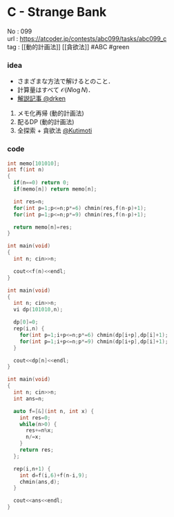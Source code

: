 # C - Strange Bank

No	: 099  
url	: https://atcoder.jp/contests/abc099/tasks/abc099_c  
tag	: [[動的計画法]] [[貪欲法]] #ABC #green

### idea
- さまざまな方法で解けるとのこと．
- 計算量はすべて $\mathcal{O}(N \log N)$．
- [解説記事 @drken](https://qiita.com/drken/items/ace3142967c4f01d42e9)
1. メモ化再帰 (動的計画法)
2. 配るDP (動的計画法)
3. 全探索 + 貪欲法 [@Kutimoti](https://kutimoti.hatenablog.com/entry/2018/06/10/232718)

### code
```cpp
int memo[101010];
int	f(int n)
{
  if(n==0) return 0;
  if(memo[n]) return memo[n];

  int res=n;
  for(int p=1;p<=n;p*=6) chmin(res,f(n-p)+1);
  for(int p=1;p<=n;p*=9) chmin(res,f(n-p)+1);

  return memo[n]=res;
}

int	main(void)
{
  int n; cin>>n;

  cout<<f(n)<<endl;
}
```

```cpp
int	main(void)
{
  int n; cin>>n;
  vi dp(101010,n);

  dp[0]=0;
  rep(i,n) {
    for(int p=1;i+p<=n;p*=6) chmin(dp[i+p],dp[i]+1);
    for(int p=1;i+p<=n;p*=9) chmin(dp[i+p],dp[i]+1);
  }

  cout<<dp[n]<<endl;
}
```

```cpp
int	main(void)
{
  int n; cin>>n;
  int ans=n;

  auto f=[&](int n, int x) {
    int res=0;
    while(n>0) {
      res+=n%x;
      n/=x;
    }
    return res;
  };

  rep(i,n+1) {
    int d=f(i,6)+f(n-i,9);
    chmin(ans,d);
  }

  cout<<ans<<endl;
}
```